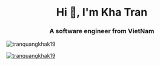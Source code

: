 <h1 align="center">Hi 👋, I'm Kha Tran</h1>
<h3 align="center">A software engineer from VietNam</h3>

<p align="left"> <img src="https://komarev.com/ghpvc/?username=tranquangkhak19&label=Profile%20views&color=0e75b6&style=flat" alt="tranquangkhak19" /> </p>

<p align="left"> <a href="https://github.com/ryo-ma/github-profile-trophy"><img src="https://github-profile-trophy.vercel.app/?username=tranquangkhak19" alt="tranquangkhak19" /></a> </p>

